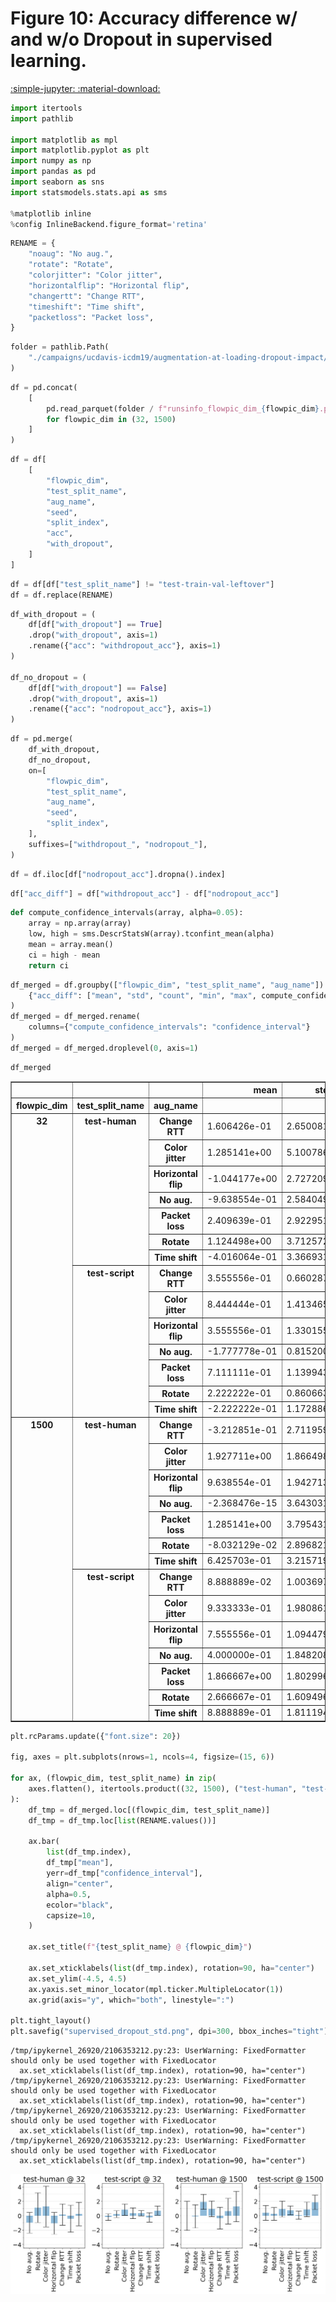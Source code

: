 # Figure 10: Accuracy difference w/ and w/o Dropout in supervised learning.

[:simple-jupyter: :material-download:](../../paper_tables_and_figures/figure10_dropout_impact_supervised_setting/figure10_dropout_impact_supervised_setting.ipynb)


```python
import itertools
import pathlib

import matplotlib as mpl
import matplotlib.pyplot as plt
import numpy as np
import pandas as pd
import seaborn as sns
import statsmodels.stats.api as sms

%matplotlib inline
%config InlineBackend.figure_format='retina'
```


```python
RENAME = {
    "noaug": "No aug.",
    "rotate": "Rotate",
    "colorjitter": "Color jitter",
    "horizontalflip": "Horizontal flip",
    "changertt": "Change RTT",
    "timeshift": "Time shift",
    "packetloss": "Packet loss",
}
```


```python
folder = pathlib.Path(
    "./campaigns/ucdavis-icdm19/augmentation-at-loading-dropout-impact/campaign_summary/augment-at-loading-dropout-impact/"
)
```


```python
df = pd.concat(
    [
        pd.read_parquet(folder / f"runsinfo_flowpic_dim_{flowpic_dim}.parquet")
        for flowpic_dim in (32, 1500)
    ]
)
```


```python
df = df[
    [
        "flowpic_dim",
        "test_split_name",
        "aug_name",
        "seed",
        "split_index",
        "acc",
        "with_dropout",
    ]
]
```


```python
df = df[df["test_split_name"] != "test-train-val-leftover"]
df = df.replace(RENAME)
```


```python
df_with_dropout = (
    df[df["with_dropout"] == True]
    .drop("with_dropout", axis=1)
    .rename({"acc": "withdropout_acc"}, axis=1)
)

df_no_dropout = (
    df[df["with_dropout"] == False]
    .drop("with_dropout", axis=1)
    .rename({"acc": "nodropout_acc"}, axis=1)
)
```


```python
df = pd.merge(
    df_with_dropout,
    df_no_dropout,
    on=[
        "flowpic_dim",
        "test_split_name",
        "aug_name",
        "seed",
        "split_index",
    ],
    suffixes=["withdropout_", "nodropout_"],
)
```


```python
df = df.iloc[df["nodropout_acc"].dropna().index]
```


```python
df["acc_diff"] = df["withdropout_acc"] - df["nodropout_acc"]
```


```python
def compute_confidence_intervals(array, alpha=0.05):
    array = np.array(array)
    low, high = sms.DescrStatsW(array).tconfint_mean(alpha)
    mean = array.mean()
    ci = high - mean
    return ci
```


```python
df_merged = df.groupby(["flowpic_dim", "test_split_name", "aug_name"]).agg(
    {"acc_diff": ["mean", "std", "count", "min", "max", compute_confidence_intervals]}
)
df_merged = df_merged.rename(
    columns={"compute_confidence_intervals": "confidence_interval"}
)
df_merged = df_merged.droplevel(0, axis=1)
```


```python
df_merged
```




<div>
<style scoped>
    .dataframe tbody tr th:only-of-type {
        vertical-align: middle;
    }

    .dataframe tbody tr th {
        vertical-align: top;
    }

    .dataframe thead th {
        text-align: right;
    }
</style>
<table border="1" class="dataframe">
  <thead>
    <tr style="text-align: right;">
      <th></th>
      <th></th>
      <th></th>
      <th>mean</th>
      <th>std</th>
      <th>count</th>
      <th>min</th>
      <th>max</th>
      <th>confidence_interval</th>
    </tr>
    <tr>
      <th>flowpic_dim</th>
      <th>test_split_name</th>
      <th>aug_name</th>
      <th></th>
      <th></th>
      <th></th>
      <th></th>
      <th></th>
      <th></th>
    </tr>
  </thead>
  <tbody>
    <tr>
      <th rowspan="14" valign="top">32</th>
      <th rowspan="7" valign="top">test-human</th>
      <th>Change RTT</th>
      <td>1.606426e-01</td>
      <td>2.650081</td>
      <td>15</td>
      <td>-6.024096</td>
      <td>4.819277</td>
      <td>1.467566</td>
    </tr>
    <tr>
      <th>Color jitter</th>
      <td>1.285141e+00</td>
      <td>5.100786</td>
      <td>15</td>
      <td>-8.433735</td>
      <td>7.228916</td>
      <td>2.824721</td>
    </tr>
    <tr>
      <th>Horizontal flip</th>
      <td>-1.044177e+00</td>
      <td>2.727209</td>
      <td>15</td>
      <td>-4.819277</td>
      <td>6.024096</td>
      <td>1.510278</td>
    </tr>
    <tr>
      <th>No aug.</th>
      <td>-9.638554e-01</td>
      <td>2.584049</td>
      <td>15</td>
      <td>-4.819277</td>
      <td>2.409639</td>
      <td>1.430999</td>
    </tr>
    <tr>
      <th>Packet loss</th>
      <td>2.409639e-01</td>
      <td>2.922951</td>
      <td>15</td>
      <td>-3.614458</td>
      <td>6.024096</td>
      <td>1.618676</td>
    </tr>
    <tr>
      <th>Rotate</th>
      <td>1.124498e+00</td>
      <td>3.712572</td>
      <td>15</td>
      <td>-7.228916</td>
      <td>6.024096</td>
      <td>2.055954</td>
    </tr>
    <tr>
      <th>Time shift</th>
      <td>-4.016064e-01</td>
      <td>3.366931</td>
      <td>15</td>
      <td>-6.024096</td>
      <td>6.024096</td>
      <td>1.864544</td>
    </tr>
    <tr>
      <th rowspan="7" valign="top">test-script</th>
      <th>Change RTT</th>
      <td>3.555556e-01</td>
      <td>0.660287</td>
      <td>15</td>
      <td>-0.666667</td>
      <td>1.333333</td>
      <td>0.365655</td>
    </tr>
    <tr>
      <th>Color jitter</th>
      <td>8.444444e-01</td>
      <td>1.413465</td>
      <td>15</td>
      <td>-1.333333</td>
      <td>3.333333</td>
      <td>0.782751</td>
    </tr>
    <tr>
      <th>Horizontal flip</th>
      <td>3.555556e-01</td>
      <td>1.330155</td>
      <td>15</td>
      <td>-2.666667</td>
      <td>2.666667</td>
      <td>0.736615</td>
    </tr>
    <tr>
      <th>No aug.</th>
      <td>-1.777778e-01</td>
      <td>0.815200</td>
      <td>15</td>
      <td>-2.000000</td>
      <td>0.666667</td>
      <td>0.451442</td>
    </tr>
    <tr>
      <th>Packet loss</th>
      <td>7.111111e-01</td>
      <td>1.139943</td>
      <td>15</td>
      <td>-1.333333</td>
      <td>2.666667</td>
      <td>0.631280</td>
    </tr>
    <tr>
      <th>Rotate</th>
      <td>2.222222e-01</td>
      <td>0.860663</td>
      <td>15</td>
      <td>-0.666667</td>
      <td>2.000000</td>
      <td>0.476619</td>
    </tr>
    <tr>
      <th>Time shift</th>
      <td>-2.222222e-01</td>
      <td>1.172886</td>
      <td>15</td>
      <td>-2.000000</td>
      <td>2.000000</td>
      <td>0.649523</td>
    </tr>
    <tr>
      <th rowspan="14" valign="top">1500</th>
      <th rowspan="7" valign="top">test-human</th>
      <th>Change RTT</th>
      <td>-3.212851e-01</td>
      <td>2.711959</td>
      <td>15</td>
      <td>-4.819277</td>
      <td>6.024096</td>
      <td>1.501833</td>
    </tr>
    <tr>
      <th>Color jitter</th>
      <td>1.927711e+00</td>
      <td>1.866498</td>
      <td>15</td>
      <td>-1.204819</td>
      <td>6.024096</td>
      <td>1.033632</td>
    </tr>
    <tr>
      <th>Horizontal flip</th>
      <td>9.638554e-01</td>
      <td>1.942713</td>
      <td>15</td>
      <td>-2.409639</td>
      <td>3.614458</td>
      <td>1.075838</td>
    </tr>
    <tr>
      <th>No aug.</th>
      <td>-2.368476e-15</td>
      <td>3.643031</td>
      <td>15</td>
      <td>-4.819277</td>
      <td>7.228916</td>
      <td>2.017443</td>
    </tr>
    <tr>
      <th>Packet loss</th>
      <td>1.285141e+00</td>
      <td>3.795431</td>
      <td>15</td>
      <td>-3.614458</td>
      <td>9.638554</td>
      <td>2.101840</td>
    </tr>
    <tr>
      <th>Rotate</th>
      <td>-8.032129e-02</td>
      <td>2.896821</td>
      <td>15</td>
      <td>-4.819277</td>
      <td>4.819277</td>
      <td>1.604206</td>
    </tr>
    <tr>
      <th>Time shift</th>
      <td>6.425703e-01</td>
      <td>3.215719</td>
      <td>15</td>
      <td>-3.614458</td>
      <td>7.228916</td>
      <td>1.780806</td>
    </tr>
    <tr>
      <th rowspan="7" valign="top">test-script</th>
      <th>Change RTT</th>
      <td>8.888889e-02</td>
      <td>1.003697</td>
      <td>15</td>
      <td>-1.333333</td>
      <td>2.666667</td>
      <td>0.555829</td>
    </tr>
    <tr>
      <th>Color jitter</th>
      <td>9.333333e-01</td>
      <td>1.980861</td>
      <td>15</td>
      <td>-3.333333</td>
      <td>5.333333</td>
      <td>1.096964</td>
    </tr>
    <tr>
      <th>Horizontal flip</th>
      <td>7.555556e-01</td>
      <td>1.094479</td>
      <td>15</td>
      <td>-1.333333</td>
      <td>2.666667</td>
      <td>0.606102</td>
    </tr>
    <tr>
      <th>No aug.</th>
      <td>4.000000e-01</td>
      <td>1.848208</td>
      <td>15</td>
      <td>-2.000000</td>
      <td>4.000000</td>
      <td>1.023504</td>
    </tr>
    <tr>
      <th>Packet loss</th>
      <td>1.866667e+00</td>
      <td>1.802996</td>
      <td>15</td>
      <td>0.000000</td>
      <td>6.000000</td>
      <td>0.998466</td>
    </tr>
    <tr>
      <th>Rotate</th>
      <td>2.666667e-01</td>
      <td>1.609496</td>
      <td>15</td>
      <td>-2.666667</td>
      <td>3.333333</td>
      <td>0.891309</td>
    </tr>
    <tr>
      <th>Time shift</th>
      <td>8.888889e-01</td>
      <td>1.811194</td>
      <td>15</td>
      <td>-0.666667</td>
      <td>5.333333</td>
      <td>1.003006</td>
    </tr>
  </tbody>
</table>
</div>




```python
plt.rcParams.update({"font.size": 20})

fig, axes = plt.subplots(nrows=1, ncols=4, figsize=(15, 6))

for ax, (flowpic_dim, test_split_name) in zip(
    axes.flatten(), itertools.product((32, 1500), ("test-human", "test-script"))
):
    df_tmp = df_merged.loc[(flowpic_dim, test_split_name)]
    df_tmp = df_tmp.loc[list(RENAME.values())]

    ax.bar(
        list(df_tmp.index),
        df_tmp["mean"],
        yerr=df_tmp["confidence_interval"],
        align="center",
        alpha=0.5,
        ecolor="black",
        capsize=10,
    )

    ax.set_title(f"{test_split_name} @ {flowpic_dim}")

    ax.set_xticklabels(list(df_tmp.index), rotation=90, ha="center")
    ax.set_ylim(-4.5, 4.5)
    ax.yaxis.set_minor_locator(mpl.ticker.MultipleLocator(1))
    ax.grid(axis="y", which="both", linestyle=":")

plt.tight_layout()
plt.savefig("supervised_dropout_std.png", dpi=300, bbox_inches="tight")
```

    /tmp/ipykernel_26920/2106353212.py:23: UserWarning: FixedFormatter should only be used together with FixedLocator
      ax.set_xticklabels(list(df_tmp.index), rotation=90, ha="center")
    /tmp/ipykernel_26920/2106353212.py:23: UserWarning: FixedFormatter should only be used together with FixedLocator
      ax.set_xticklabels(list(df_tmp.index), rotation=90, ha="center")
    /tmp/ipykernel_26920/2106353212.py:23: UserWarning: FixedFormatter should only be used together with FixedLocator
      ax.set_xticklabels(list(df_tmp.index), rotation=90, ha="center")
    /tmp/ipykernel_26920/2106353212.py:23: UserWarning: FixedFormatter should only be used together with FixedLocator
      ax.set_xticklabels(list(df_tmp.index), rotation=90, ha="center")



    
![png](figure11_dropout_impact_supervised_setting_files/figure11_dropout_impact_supervised_setting_15_1.png)
    

